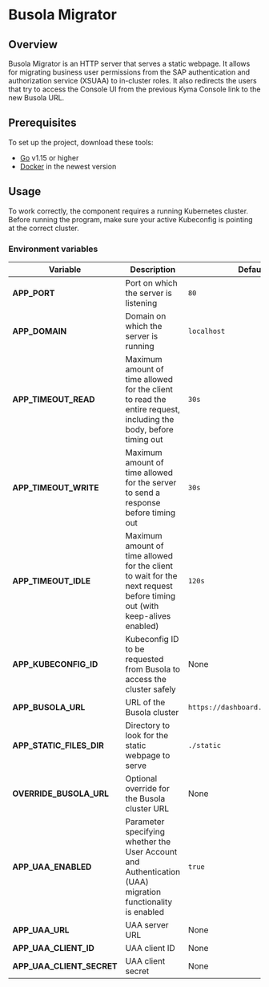 # Busola Migrator

## Overview

Busola Migrator is an HTTP server that serves a static webpage. It allows for migrating business user permissions from the SAP authentication and authorization service (XSUAA) to in-cluster roles. It also redirects the users that try to access the Console UI from the previous Kyma Console link to the new Busola URL.

## Prerequisites

To set up the project, download these tools:

* [Go](https://golang.org/dl/) v1.15 or higher
* [Docker](https://www.docker.com/) in the newest version

## Usage

To work correctly, the component requires a running Kubernetes cluster.
Before running the program, make sure your active Kubeconfig is pointing at the correct cluster.  

### Environment variables

| Variable | Description | Default value |
| --- | --- | --- |
| **APP_PORT** | Port on which the server is listening | `80` |
| **APP_DOMAIN** | Domain on which the server is running  | `localhost` |
| **APP_TIMEOUT_READ** | Maximum amount of time allowed for the client to read the entire request, including the body, before timing out | `30s` |
| **APP_TIMEOUT_WRITE** | Maximum amount of time allowed for the server to send a response before timing out | `30s` |
| **APP_TIMEOUT_IDLE** | Maximum amount of time allowed for the client to wait for the next request before timing out (with keep-alives enabled) | `120s` |
|**APP_KUBECONFIG_ID**|Kubeconfig ID to be requested from Busola to access the cluster safely|None|
| **APP_BUSOLA_URL** | URL of the Busola cluster | `https://dashboard.dev.kyma.cloud.sap/` |
| **APP_STATIC_FILES_DIR** | Directory to look for the static webpage to serve | `./static` |
| **OVERRIDE_BUSOLA_URL** | Optional override for the Busola cluster URL | None |
| **APP_UAA_ENABLED** | Parameter specifying whether the User Account and Authentication (UAA) migration functionality is enabled | `true` |
| **APP_UAA_URL** | UAA server URL | None |
| **APP_UAA_CLIENT_ID** | UAA client ID  | None |
| **APP_UAA_CLIENT_SECRET** | UAA client secret | None |

